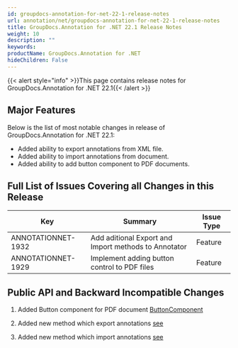```yaml
---
id: groupdocs-annotation-for-net-22-1-release-notes
url: annotation/net/groupdocs-annotation-for-net-22-1-release-notes
title: GroupDocs.Annotation for .NET 22.1 Release Notes
weight: 10
description: ""
keywords: 
productName: GroupDocs.Annotation for .NET
hideChildren: False
---
```

{{< alert style="info" >}}This page contains release notes for GroupDocs.Annotation for .NET 22.1{{< /alert >}}

## Major Features

Below is the list of most notable changes in release of GroupDocs.Annotation for .NET 22.1:
* Added ability to export annotations from XML file.
* Added ability to import annotations from document.
* Added ability to add button component to PDF documents.


## Full List of Issues Covering all Changes in this Release

| Key | Summary | Issue Type |
| --- | --- | --- |
| ANNOTATIONNET-1932 | Add aditional Export and Import methods to Annotator | Feature |
| ANNOTATIONNET-1929 | Implement adding button control to PDF files | Feature |


## Public API and Backward Incompatible Changes

1. Added Button component for PDF document [ButtonComponent](https://docs.groupdocs.com/annotation/net/add-button-component/)

2. Added new method which export annotations [see](https://docs.groupdocs.com/annotation/net/export-annotations/)

3. Added new method which import annotations [see](https://docs.groupdocs.com/annotation/net/import-annotations/)